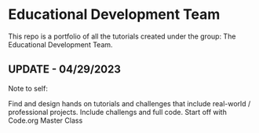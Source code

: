 # Educational Development Team

This repo is a portfolio of all the tutorials created under the group: The Educational Development Team.



## UPDATE - 04/29/2023

Note to self: 

Find and design hands on tutorials and challenges that include real-world / professional projects. Include challengs and full code.
Start off with Code.org Master Class
